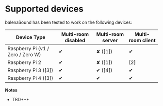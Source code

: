 
# Supported devices

balenaSound has been tested to work on the following devices:

| Device Type  | Multi-room disabled | Multi-room server | Multi-room client |
| ------------- | ------------- | ------------- | ------------- |
| Raspberry Pi (v1 / Zero / Zero W) | ✔ | ✘ ([1]) | ✔ |
| Raspberry Pi 2 | ✔ | ✘ ([1]) | [2] | 
| Raspberry Pi 3 ([3]) | ✔ | ✔ ([4]) | ✔ | 
| Raspberry Pi 4 ([3]) | ✔ | ✔ | ✔ | 


**Notes**
- TBD***